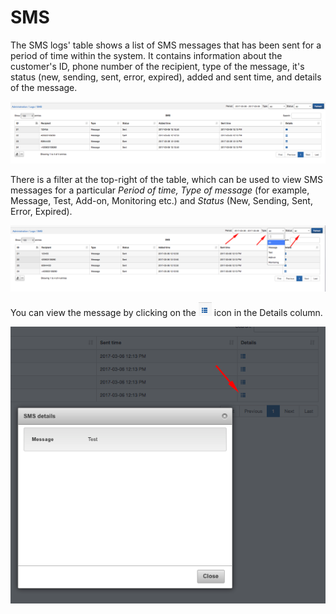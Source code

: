 SMS
===

The SMS logs' table shows a list of SMS messages that has been sent for a period of time within the system. It contains information about the customer's ID, phone number of the recipient, type of the message, it's status (new, sending, sent, error, expired), added and sent time, and details of the message.

![SMS](sms.png)

There is a filter at the top-right of the table, which can be used to view SMS messages for a  particular *Period of time, Type of message* (for example, Message, Test, Add-on, Monitoring etc.) and *Status* (New, Sending, Sent, Error, Expired).

![Filter](filter.png)

You can view the message by clicking on the <icon class="image-icon">![ViewIcon1](view_icon1.png)</icon> icon in the Details column.

![Details](details.png)
